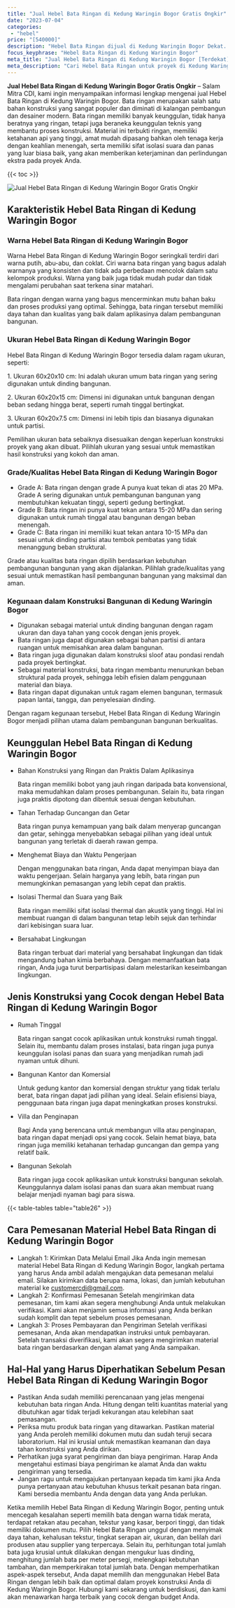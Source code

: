 ```yaml
---
title: "Jual Hebel Bata Ringan di Kedung Waringin Bogor Gratis Ongkir"
date: "2023-07-04"
categories:
 - "hebel"
price: "[540000]"
description: "Hebel Bata Ringan dijual di Kedung Waringin Bogor Dekat. Hebel Bata Ringan ini sering dipakai dalam proyek pembangunan sebagai bahan bangunan yang kuat dan awet. Hubungi kami untuk informasi lebih lanjut."
focus_keyphrase: "Hebel Bata Ringan di Kedung Waringin Bogor"
meta_title: "Jual Hebel Bata Ringan di Kedung Waringin Bogor [Terdekat] - CDI"
meta_description: "Cari Hebel Bata Ringan untuk proyek di Kedung Waringin Bogor? Kami menawarkan Hebel Bata Ringan berkualitas untuk bahan bangunan dinding. Raih penawaran terbaik sekarang."
---
```


**Jual Hebel Bata Ringan di Kedung Waringin Bogor Gratis Ongkir** – Salam Mitra CDI, kami ingin menyampaikan informasi lengkap mengenai jual Hebel Bata Ringan di Kedung Waringin Bogor. Bata ringan merupakan salah satu bahan konstruksi yang sangat populer dan diminati di kalangan pembangun dan desainer modern. Bata ringan memiliki banyak keunggulan, tidak hanya beratnya yang ringan, tetapi juga beraneka keunggulan teknis yang membantu proses konstruksi. Material ini terbukti ringan, memiliki ketahanan api yang tinggi, amat mudah dipasang bahkan oleh tenaga kerja dengan keahlian menengah, serta memiliki sifat isolasi suara dan panas yang luar biasa baik, yang akan memberikan keterjaminan dan perlindungan ekstra pada proyek Anda.

{{< toc >}}

![Jual Hebel Bata Ringan di Kedung Waringin Bogor Gratis Ongkir](/images/hebel/hebel-bataringan-03.jpg)

## Karakteristik Hebel Bata Ringan di Kedung Waringin Bogor

### Warna Hebel Bata Ringan di Kedung Waringin Bogor

Warna Hebel Bata Ringan di Kedung Waringin Bogor seringkali terdiri dari warna putih, abu-abu, dan coklat. Ciri warna bata ringan yang bagus adalah warnanya yang konsisten dan tidak ada perbedaan mencolok dalam satu kelompok produksi. Warna yang baik juga tidak mudah pudar dan tidak mengalami perubahan saat terkena sinar matahari.

Bata ringan dengan warna yang bagus mencerminkan mutu bahan baku dan proses produksi yang optimal. Sehingga, bata ringan tersebut memiliki daya tahan dan kualitas yang baik dalam aplikasinya dalam pembangunan bangunan.

### Ukuran Hebel Bata Ringan di Kedung Waringin Bogor

Hebel Bata Ringan di Kedung Waringin Bogor tersedia dalam ragam ukuran, seperti:

1\. Ukuran 60x20x10 cm: Ini adalah ukuran umum bata ringan yang sering digunakan untuk dinding bangunan.

2\. Ukuran 60x20x15 cm: Dimensi ini digunakan untuk bangunan dengan beban sedang hingga berat, seperti rumah tinggal bertingkat.

3\. Ukuran 60x20x7.5 cm: Dimensi ini lebih tipis dan biasanya digunakan untuk partisi.

Pemilihan ukuran bata sebaiknya disesuaikan dengan keperluan konstruksi proyek yang akan dibuat. Pilihlah ukuran yang sesuai untuk memastikan hasil konstruksi yang kokoh dan aman.

### Grade/Kualitas Hebel Bata Ringan di Kedung Waringin Bogor

*   Grade A: Bata ringan dengan grade A punya kuat tekan di atas 20 MPa. Grade A sering digunakan untuk pembangunan bangunan yang membutuhkan kekuatan tinggi, seperti gedung bertingkat.
*   Grade B: Bata ringan ini punya kuat tekan antara 15-20 MPa dan sering digunakan untuk rumah tinggal atau bangunan dengan beban menengah.
*   Grade C: Bata ringan ini memiliki kuat tekan antara 10-15 MPa dan sesuai untuk dinding partisi atau tembok pembatas yang tidak menanggung beban struktural.

Grade atau kualitas bata ringan dipilih berdasarkan kebutuhan pembangunan bangunan yang akan dijalankan. Pilihlah grade/kualitas yang sesuai untuk memastikan hasil pembangunan bangunan yang maksimal dan aman.

### Kegunaan dalam Konstruksi Bangunan di Kedung Waringin Bogor

*   Digunakan sebagai material untuk dinding bangunan dengan ragam ukuran dan daya tahan yang cocok dengan jenis proyek.
*   Bata ringan juga dapat digunakan sebagai bahan partisi di antara ruangan untuk memisahkan area dalam bangunan.
*   Bata ringan juga digunakan dalam konstruksi sloof atau pondasi rendah pada proyek bertingkat.
*   Sebagai material konstruksi, bata ringan membantu menurunkan beban struktural pada proyek, sehingga lebih efisien dalam penggunaan material dan biaya.
*   Bata ringan dapat digunakan untuk ragam elemen bangunan, termasuk papan lantai, tangga, dan penyelesaian dinding.

Dengan ragam kegunaan tersebut, Hebel Bata Ringan di Kedung Waringin Bogor menjadi pilihan utama dalam pembangunan bangunan berkualitas.

## Keunggulan Hebel Bata Ringan di Kedung Waringin Bogor

*   Bahan Konstruksi yang Ringan dan Praktis Dalam Aplikasinya

    Bata ringan memiliki bobot yang jauh ringan daripada bata konvensional, maka memudahkan dalam proses pembangunan. Selain itu, bata ringan juga praktis dipotong dan dibentuk sesuai dengan kebutuhan.
*   Tahan Terhadap Guncangan dan Getar

    Bata ringan punya kemampuan yang baik dalam menyerap guncangan dan getar, sehingga menyebabkan sebagai pilihan yang ideal untuk bangunan yang terletak di daerah rawan gempa.
*   Menghemat Biaya dan Waktu Pengerjaan

    Dengan menggunakan bata ringan, Anda dapat menyimpan biaya dan waktu pengerjaan. Selain harganya yang lebih, bata ringan pun memungkinkan pemasangan yang lebih cepat dan praktis.
*   Isolasi Thermal dan Suara yang Baik

    Bata ringan memiliki sifat isolasi thermal dan akustik yang tinggi. Hal ini membuat ruangan di dalam bangunan tetap lebih sejuk dan terhindar dari kebisingan suara luar.
*   Bersahabat Lingkungan

    Bata ringan terbuat dari material yang bersahabat lingkungan dan tidak mengandung bahan kimia berbahaya. Dengan memanfaatkan bata ringan, Anda juga turut berpartisipasi dalam melestarikan keseimbangan lingkungan.

## Jenis Konstruksi yang Cocok dengan Hebel Bata Ringan di Kedung Waringin Bogor

*   Rumah Tinggal

    Bata ringan sangat cocok aplikasikan untuk konstruksi rumah tinggal. Selain itu, membantu dalam proses instalasi, bata ringan juga punya keunggulan isolasi panas dan suara yang menjadikan rumah jadi nyaman untuk dihuni.
*   Bangunan Kantor dan Komersial

    Untuk gedung kantor dan komersial dengan struktur yang tidak terlalu berat, bata ringan dapat jadi pilihan yang ideal. Selain efisiensi biaya, penggunaan bata ringan juga dapat meningkatkan proses konstruksi.
*   Villa dan Penginapan

    Bagi Anda yang berencana untuk membangun villa atau penginapan, bata ringan dapat menjadi opsi yang cocok. Selain hemat biaya, bata ringan juga memiliki ketahanan terhadap guncangan dan gempa yang relatif baik.
*   Bangunan Sekolah

    Bata ringan juga cocok aplikasikan untuk konstruksi bangunan sekolah. Keunggulannya dalam isolasi panas dan suara akan membuat ruang belajar menjadi nyaman bagi para siswa.

{{< table-tables table="table26" >}}

## Cara Pemesanan Material Hebel Bata Ringan di Kedung Waringin Bogor

*   Langkah 1: Kirimkan Data Melalui Email
Jika Anda ingin memesan material Hebel Bata Ringan di Kedung Waringin Bogor, langkah pertama yang harus Anda ambil adalah mengajukan data pemesanan melalui email. Silakan kirimkan data berupa nama, lokasi, dan jumlah kebutuhan material ke customercdi@gmail.com.
*   Langkah 2: Konfirmasi Pemesanan
Setelah mengirimkan data pemesanan, tim kami akan segera menghubungi Anda untuk melakukan verifikasi. Kami akan menjamin semua informasi yang Anda berikan sudah komplit dan tepat sebelum proses pemesanan.
*   Langkah 3: Proses Pembayaran dan Pengiriman
Setelah verifikasi pemesanan, Anda akan mendapatkan instruksi untuk pembayaran. Setelah transaksi diverifikasi, kami akan segera mengirimkan material bata ringan berdasarkan dengan alamat yang Anda sampaikan.

## Hal-Hal yang Harus Diperhatikan Sebelum Pesan Hebel Bata Ringan di Kedung Waringin Bogor

*   Pastikan Anda sudah memiliki perencanaan yang jelas mengenai kebutuhan bata ringan Anda. Hitung dengan teliti kuantitas material yang dibutuhkan agar tidak terjadi kekurangan atau kelebihan saat pemasangan.
*   Periksa mutu produk bata ringan yang ditawarkan. Pastikan material yang Anda peroleh memiliki dokumen mutu dan sudah teruji secara laboratorium. Hal ini krusial untuk memastikan keamanan dan daya tahan konstruksi yang Anda dirikan.
*   Perhatikan juga syarat pengiriman dan biaya pengiriman. Harap Anda mengetahui estimasi biaya pengiriman ke alamat Anda dan waktu pengiriman yang tersedia.
*   Jangan ragu untuk mengajukan pertanyaan kepada tim kami jika Anda punya pertanyaan atau kebutuhan khusus terkait pesanan bata ringan. Kami bersedia membantu Anda dengan data yang Anda perlukan.

Ketika memilih Hebel Bata Ringan di Kedung Waringin Bogor, penting untuk mencegah kesalahan seperti memilih bata dengan warna tidak merata, terdapat retakan atau pecahan, tekstur yang kasar, berpori tinggi, dan tidak memiliki dokumen mutu. Pilih Hebel Bata Ringan unggul dengan menyimak daya tahan, kehalusan tekstur, tingkat serapan air, ukuran, dan belilah dari produsen atau supplier yang terpercaya. Selain itu, perhitungan total jumlah bata juga krusial untuk dilakukan dengan mengukur luas dinding, menghitung jumlah bata per meter persegi, melengkapi kebutuhan tambahan, dan memperkirakan total jumlah bata. Dengan memperhatikan aspek-aspek tersebut, Anda dapat memilih dan menggunakan Hebel Bata Ringan dengan lebih baik dan optimal dalam proyek konstruksi Anda di Kedung Waringin Bogor. Hubungi kami sekarang untuk berdiskusi, dan kami akan menawarkan harga terbaik yang cocok dengan budget Anda.